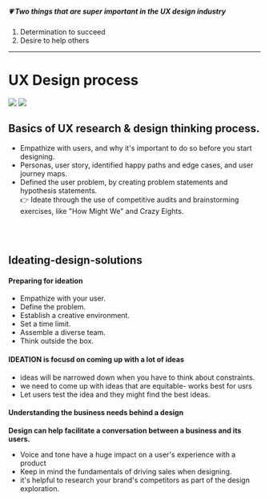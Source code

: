 ##### :heartpulse:  Two things that are super important in the UX design industry
1. Determination to succeed 
2. Desire to help others


___

# UX Design process
![ ](https://github.com/minj2/ux-study/blob/49ad52b553d3ea48b70150a3ecce29bc2ac03f4b/CRS2-04-Ideating-design-solutions/MJLee/images/ux%20design%20process.jpg)
![](https://github.com/minj2/ux-study/blob/main/CRS2-04-Ideating-design-solutions/MJLee/images/ux%20design%20process.jpg)

## Basics of UX research & design thinking process. 
- Empathize with users, and why it's important to do so before you start designing. 
- Personas, user story, identified happy paths and edge cases, and user journey maps.
- Defined the user problem, by creating problem statements and hypothesis statements. 
<br/>:point_right: Ideate through the use of competitive audits and brainstorming exercises, like "How Might We" and Crazy Eights. 

<br/><br/>
## Ideating-design-solutions

#### Preparing for ideation
- Empathize with your user. 
- Define the problem. 
- Establish a creative environment.
- Set a time limit.
- Assemble a diverse team. 
- Think outside the box. 


#### IDEATION is focusd on coming up with a lot of ideas

- ideas will be narrowed down when you have to think about constraints.
- we need to come up with ideas that are equitable- works best for usrs
- Let users test the idea and they might find the best ideas.


####  Understanding the business needs behind a design
<b>Design can help facilitate a conversation between a business and its users. </b>
- Voice and tone have a huge impact on a user's experience with a product
- Keep in mind the fundamentals of driving sales when designing.
- it's helpful to research your brand's competitors as part of the design exploration.


